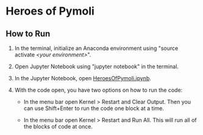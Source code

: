 # Heroes of Pymoli

## How to Run
1) In the terminal, initialize an Anaconda environment using "source activate <i>\<your environment\></i>".
2) Open Jupyter Notebook using "jupyter notebook" in the terminal.
3) In the Jupyter Notebook, open [HeroesOfPymoli.ipynb](HeroesOfPymoli.ipynb).
4) With the code open, you have two options on how to run the code:

     * In the menu bar open Kernel > Restart and Clear Output.  Then you can use Shift+Enter to run the code one block at a time.
     
     * In the menu bar open Kernel > Restart and Run All.  This will run all of the blocks of code at once.
